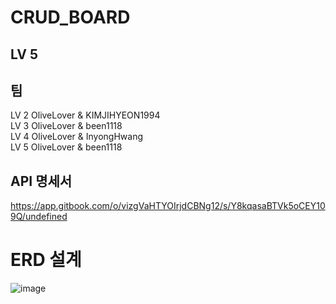 # CRUD_BOARD
## LV 5
## 팀
LV 2 OliveLover & KIMJIHYEON1994<br>
LV 3 OliveLover & been1118<br>
LV 4 OliveLover & InyongHwang<br>
LV 5 OliveLover & been1118
## API 명세서
https://app.gitbook.com/o/vizgVaHTYOIrjdCBNg12/s/Y8kqasaBTVk5oCEY109Q/undefined
# ERD 설계
![image](https://user-images.githubusercontent.com/118647313/233934966-491bc9b3-b64c-49a7-8b3d-23b32d19740d.png)
